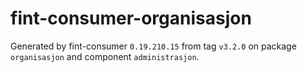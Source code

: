 # fint-consumer-organisasjon

Generated by fint-consumer `0.19.210.15` from tag `v3.2.0` on package `organisasjon` and component `administrasjon`.

